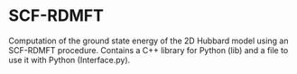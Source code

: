 # SCF-RDMFT
Computation of the ground state energy of the 2D Hubbard model using an SCF-RDMFT procedure. 
Contains a C++ library for Python (lib) and a file to use it with Python (Interface.py).
